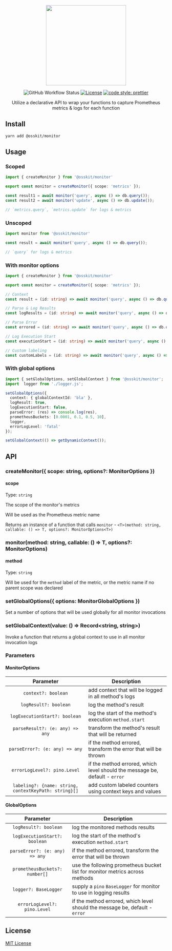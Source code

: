 <p align="center">
  <img width="250" height="250" src="https://user-images.githubusercontent.com/15312980/174908438-b6f5eaea-7b81-4008-9cad-8a7c2a45bbaf.svg">
</p>

<div align="center">
 
  ![GitHub Workflow Status](https://img.shields.io/github/workflow/status/osskit/monitor/bump) [![License](https://img.shields.io/badge/license-MIT-blue.svg)](https://github.com/osskit/monitor/blob/master/LICENSE.md) [![code style: prettier](https://img.shields.io/badge/code_style-prettier-ff69b4.svg?style=flat-square)](https://github.com/prettier/prettier)
  
 Utilize a declarative API to wrap your functions to capture Prometheus metrics & logs for each function
</div>

## Install
```sh
yarn add @osskit/monitor
```
## Usage
### Scoped
```ts
import { createMonitor } from '@osskit/monitor'

export const monitor = createMonitor({ scope: 'metrics' });

const result1 = await monitor('query', async () => db.query());
const result2 = await monitor('update', async () => db.update());

// `metrics.query`, `metrics.update` for logs & metrics
```
### Unscoped
```ts
import monitor from '@osskit/monitor'

const result = await monitor('query', async () => db.query());

// `query` for logs & metrics
```
### With monitor options
```ts
import { createMonitor } from '@osskit/monitor'

export const monitor = createMonitor({ scope: 'metrics' });

// Context
const result = (id: string) => await monitor('query', async () => db.query(id), { context: { id } });

// Parse & Log Results
const logResults = (id: string) => await monitor('query', async () => db.query(id), { logResult: true, parseResult: (res) => res.prop });

// Parse Error
const errored = (id: string) => await monitor('query', async () => db.query(id), { logResult: true, parseError: (e) => e.statusCode });

// Log Execution Start
const executionStart = (id: string) => await monitor('query', async () => db.query(id), { logExecutionStart: true });

// Custom labeling
const customLabels = (id: string) => await monitor('query', async () => db.query(id), { labeling: [{ name: 'labelName', contextKeyPath: 'key.path.id' }] });
```

### With global options
```ts
import { setGlobalOptions, setGlobalContext } from '@osskit/monitor';
import  logger from './logger.js';

setGlobalOptions({
  context: { globalContextId: 'bla' },
  logResult: true,
  logExecutionStart: false,
  parseError: (res) => console.log(res),
  prometheusBuckets: [0.0001, 0.1, 0.5, 10],
  logger,
  errorLogLevel: 'fatal'
});

setGlobalContext(() => getDynamicContext());
```

## API
### createMonitor({ scope: string, options?: MonitorOptions })
#### scope
Type: `string`

The scope of the monitor's metrics

Will be used as the Prometheus metric name

Returns an instance of a function that calls `monitor` - `<T>(method: string, callable: () => T, options?: MonitorOptions<T>)`

### monitor(method: string, callable: () => T, options?: MonitorOptions)
#### method
Type: `string`

Will be used for the `method` label of the metric, or the metric name if no parent scope was declared

### setGlobalOptions({ options: MonitorGlobalOptions })
Set a number of options that will be used globally for all monitor invocations

### setGlobalContext(value: () => Record<string, string>)
Invoke a function that returns a global context to use in all monitor invocation logs

### Parameters

#### MonitorOptions

|                       Parameter                       | Description                                                                 |
|:-----------------------------------------------------:|-----------------------------------------------------------------------------|
|                  `context?: boolean`                  | add context that will be logged in all method's logs                        | 
|                 `logResult?: boolean`                 | log the method's result                                                     | 
|             `logExecutionStart?: boolean`             | log the start of the method's execution `method.start`                      |
|            `parseResult?: (e: any) => any`            | transform the method's result that will be returned                         |
|            `parseError?: (e: any) => any`             | if the method errored, transform the error that will be thrown              |
|             `errorLogLevel?: pino.Level`              | if the method errored, which level should the message be, default - `error` |
  | `labeling?: {name: string, contextKeyPath: string}[]` | add custom labeled counters using context keys and values 

#### GlobalOptions
  
|           Parameter            | Description                                                                  |
|:------------------------------:|------------------------------------------------------------------------------|
|     `logResult?: boolean`      | log the monitored methods results                                            | 
| `logExecutionStart?: boolean`  | log the start of the method's execution `method.start`                       |
| `parseError?: (e: any) => any` | if the method errored, transform the error that will be thrown               |
| `prometheusBuckets?: number[]` | use the following prometheus bucket list for monitor metrics across methods  |
|     `logger?: BaseLogger`      | supply a `pino` `BaseLogger` for monitor to use in logging results           |
| `errorLogLevel?: pino.Level`    | if the method errored, which level should the message be, default - `error` |

## License
[MIT License](LICENSE)
